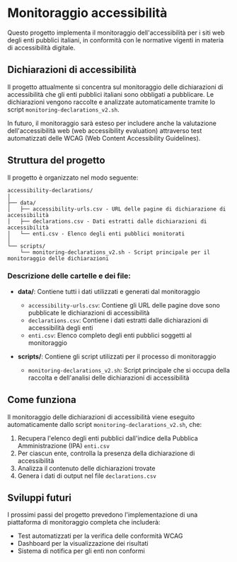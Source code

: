 # Monitoraggio accessibilità 

Questo progetto implementa il monitoraggio dell'accessibilità per i siti web degli enti pubblici italiani, in conformità con le normative vigenti in materia di accessibilità digitale.

## Dichiarazioni di accessibilità

Il progetto attualmente si concentra sul monitoraggio delle dichiarazioni di accessibilità che gli enti pubblici italiani sono obbligati a pubblicare. Le dichiarazioni vengono raccolte e analizzate automaticamente tramite lo script `monitoring-declarations_v2.sh`.

In futuro, il monitoraggio sarà esteso per includere anche la valutazione dell'accessibilità web (web accessibility evaluation) attraverso test automatizzati delle WCAG (Web Content Accessibility Guidelines).

## Struttura del progetto

Il progetto è organizzato nel modo seguente:

```
accessibility-declarations/
│
├── data/
│   ├── accessibility-urls.csv - URL delle pagine di dichiarazione di accessibilità
│   ├── declarations.csv - Dati estratti dalle dichiarazioni di accessibilità
│   └── enti.csv - Elenco degli enti pubblici monitorati
│
└── scripts/
    └── monitoring-declarations_v2.sh - Script principale per il monitoraggio delle dichiarazioni
```

### Descrizione delle cartelle e dei file:

- **data/**: Contiene tutti i dati utilizzati e generati dal monitoraggio
  - `accessibility-urls.csv`: Contiene gli URL delle pagine dove sono pubblicate le dichiarazioni di accessibilità
  - `declarations.csv`: Contiene i dati estratti dalle dichiarazioni di accessibilità degli enti
  - `enti.csv`: Elenco completo degli enti pubblici soggetti al monitoraggio

- **scripts/**: Contiene gli script utilizzati per il processo di monitoraggio
  - `monitoring-declarations_v2.sh`: Script principale che si occupa della raccolta e dell'analisi delle dichiarazioni di accessibilità

## Come funziona

Il monitoraggio delle dichiarazioni di accessibilità viene eseguito automaticamente dallo script `monitoring-declarations_v2.sh`, che:

1. Recupera l'elenco degli enti pubblici dall'indice della Pubblica Amministrazione (IPA) `enti.csv`
2. Per ciascun ente, controlla la presenza della dichiarazione di accessibilità
3. Analizza il contenuto delle dichiarazioni trovate
4. Genera i dati di output nel file `declarations.csv`

## Sviluppi futuri

I prossimi passi del progetto prevedono l'implementazione di una piattaforma di monitoraggio completa che includerà:

- Test automatizzati per la verifica delle conformità WCAG
- Dashboard per la visualizzazione dei risultati
- Sistema di notifica per gli enti non conformi



